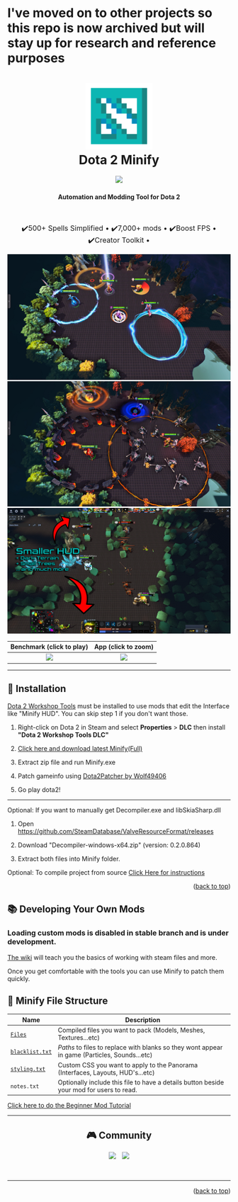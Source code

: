 # I've moved on to other projects so this repo is now archived but will stay up for research and reference purposes

<!-- PROJECT LOGO -->
<h1 align="center">
  <a href="http://www.amitmerchant.com/electron-markdownify"><img src="bin/images/logo.png" alt="Markdownify" width="150"></a>
  <br>
  Dota 2 Minify
  <br>
</h1>

<p align="center">
  <img src="https://img.shields.io/badge/License-GPLv3-blue.svg">
</p>

<h4 align="center" style="font-weight: bold;">Automation and Modding Tool for Dota 2</h4>

<br>

<p align="center" style="font-size: 16px">
  <span>✔️500+ Spells Simplified •</span>
  <span>✔️7,000+ mods •</span>
  <span>✔️Boost FPS •</span>
  <span>✔️Creator Toolkit •</span>
</p>

<p align="center">
    <img src="bin/images/screenshot-1.png">
    <img src="bin/images/screenshot-2.png">
    <img src="bin/images/screenshot-3.png">
    <!-- <img src="bin/images/gui.png"> -->
</p>

<!-- [![Benchmark](https://i.imgur.com/Lglso6f.pngg)](https://www.youtube.com/watch?v=0TuS7qbgsQQ") -->

|                               Benchmark (click to play)                               |         App (click to zoom)          |
| :-----------------------------------------------------------------------------------: | :----------------------------------: |
| [![](https://i.imgur.com/Lglso6f.pngg)](https://www.youtube.com/watch?v=0TuS7qbgsQQ") | ![](https://i.imgur.com/brFM4HX.jpg) |

<hr>

## :rocket: Installation

[Dota 2 Workshop Tools](https://developer.valvesoftware.com/wiki/Dota_2_Workshop_Tools) must be installed to use mods that edit the Interface like "Minify HUD". You can skip step 1 if you don't want those.

1. Right-click on Dota 2 in Steam and select **Properties** > **DLC** then install **"Dota 2 Workshop Tools DLC"**

2. [Click here and download latest Minify(Full)](https://github.com/robbyz512/dota2-minify/releases)

3. Extract zip file and run Minify.exe

4. Patch gameinfo using [Dota2Patcher by Wolf49406](https://github.com/Wolf49406/Dota2Patcher/releases)

5. Go play dota2!

<hr>

Optional: If you want to manually get Decompiler.exe and libSkiaSharp.dll

1. Open https://github.com/SteamDatabase/ValveResourceFormat/releases

2. Download "Decompiler-windows-x64.zip" (version: 0.2.0.864)

3. Extract both files into Minify folder.

Optional: To compile project from source [Click Here for instructions](https://github.com/robbyz512/dota2-minify/wiki/Minify#compiling-minify)

<p align="right">(<a href="#top">back to top</a>)</p>

<!-- ABOUT THE PROJECT -->

## :books: Developing Your Own Mods

### Loading custom mods is disabled in stable branch and is under development.

[The wiki](https://github.com/robbyz512/dota2-minify/wiki) will teach you the basics of working with steam files and more.

Once you get comfortable with the tools you can use Minify to patch them quickly.

## :open_file_folder: Minify File Structure

| Name                                                                                  | Description                                                                                   |
| ------------------------------------------------------------------------------------- | --------------------------------------------------------------------------------------------- |
| [`Files`](https://github.com/robbyz512/dota2-minify/wiki/Minify#files)                | Compiled files you want to pack (Models, Meshes, Textures...etc)                              |
| [`blacklist.txt`](https://github.com/robbyz512/dota2-minify/wiki/Minify#blacklisttxt) | _Paths_ to files to replace with blanks so they wont appear in game (Particles, Sounds...etc) |
| [`styling.txt`](https://github.com/robbyz512/dota2-minify/wiki/Minify#stylingtxt)     | Custom CSS you want to apply to the Panorama (Interfaces, Layouts, HUD's...etc)               |
| `notes.txt`                                                                           | Optionally include this file to have a details button beside your mod for users to read.      |

[Click here to do the Beginner Mod Tutorial](https://github.com/robbyz512/dota2-minify/wiki/Minify#create-your-first-mod-tutorial)

<hr>

<div align="center">

## :video_game: Community

<a href="https://discord.gg/2YDnqpbcKM"><img style="margin-right: 10px" src="https://img.shields.io/badge/Discord-%237289DA.svg?style=for-the-badge&logo=discord&logoColor=white"></a>
<a href="https://github.com/robbyz512/dota2-minify/wiki"><img src="https://img.shields.io/badge/Github_Wiki-%23000000.svg?style=for-the-badge"></a>

<br>

</div>

<hr>

<p align="right">(<a href="#top">back to top</a>)</p>
